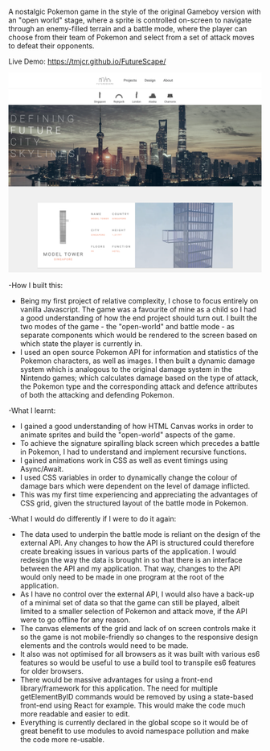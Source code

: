 A nostalgic Pokemon game in the style of the original Gameboy version with an "open world" stage, where a sprite is controlled on-screen to navigate through an enemy-filled terrain and a battle mode, where the player can choose from their team of Pokemon and select from a set of attack moves to defeat their opponents. 

Live Demo: https://tmjcr.github.io/FutureScape/

<img src="./Thumbnail.png">

-How I built this:
* Being my first project of relative complexity, I chose to focus entirely on vanilla Javascript. The game was a favourite of mine as a child so I had a good understanding of how the end project should turn out. I built the two modes of the game - the "open-world" and battle mode - as separate components which would be rendered to the screen based on which state the player is currently in.
* I used an open source Pokemon API for information and statistics of the Pokemon characters, as well as images. I then built a dynamic damage system which is analogous to the original damage system in the Nintendo games; which calculates damage based on the type of attack, the Pokemon type and the corresponding attack and defence attributes of both the attacking and defending Pokemon.  

-What I learnt:
* I gained a good understanding of how HTML Canvas works in order to animate sprites and build the "open-world" aspects of the game.
* To achieve the signature spiralling black screen which precedes a battle in Pokemon, I had to understand and implement recursive functions.
* I gained  animations work in CSS as well as event timings using Async/Await.
* I used CSS variables in order to dynamically change the colour of damage bars which were dependent on the level of damage inflicted.
* This was my first time experiencing and appreciating the advantages of CSS grid, given the structured layout of the battle mode in Pokemon.

-What I would do differently if I were to do it again:
* The data used to underpin the battle mode is reliant on the design of the external API. Any changes to how the API is structured could therefore create breaking issues in various parts of the application. I would redesign the way the data is brought in so that there is an interface between the API and my application. That way, changes to the API would only need to be made in one program at the root of the application.
* As I have no control over the external API, I would also have a back-up of a minimal set of data so that the game can still be played, albeit limited to a smaller selection of Pokemon and attack move, if the API were to go offline for any reason.
* The canvas elements of the grid and lack of on screen controls make it so the game is not mobile-friendly so changes to the responsive design elements and the controls would need to be made.
* It also was not optimised for all browsers as it was built with various es6 features so would be useful to use a build tool to transpile es6 features for older browsers.
* There would be massive advantages for using a front-end library/framework for this application. The need for multiple getElementByID commands would be removed by using a state-based front-end using React for example. This would make the code much more readable and easier to edit.
* Everything is currently declared in the global scope so it would be of great benefit to use modules to avoid namespace pollution and make the code more re-usable.

